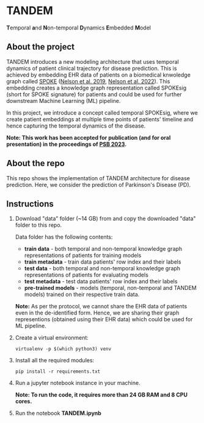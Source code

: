 # TANDEM
**T**emporal **a**nd **N**on-temporal **D**ynamics **E**mbedded **M**odel

## About the project
TANDEM introduces a new modeling architecture that uses temporal dynamics of patient clinical trajectory for disease prediction.
This is achieved by embedding EHR data of patients on a biomedical knwoledge graph called [SPOKE](https://spoke.ucsf.edu/) ([Nelson et al. 2019](https://www.nature.com/articles/s41467-019-11069-0), [Nelson et al. 2022](https://academic.oup.com/jamia/article/29/3/424/6463510)). 
This embedding creates a knowledge graph representation called SPOKEsig (short for SPOKE signature) for patients and could be used for further downstream Machine Learning (ML) pipeline.

In this project, we introduce a concept called temporal SPOKEsig, where we create patient embeddings at multiple time points of patients' timeline and hence capturing the temporal dynamics of the disease.


**Note: This work has been accepted for publication (and for oral presentation) in the proceedings of [PSB 2023](http://psb.stanford.edu/).**

## About the repo
This repo shows the implementation of TANDEM architecture for disease prediction.
Here, we consider the prediction of Parkinson's Disease (PD).

## Instructions

1. Download "data" folder (~14 GB) from <place holder for google drive link> and copy the downloaded "data" folder to this repo. 
   
   Data folder has the following contents:

    * **train data** - both temporal and non-temporal knowledge graph representations of patients for training models
    * **train metadata** - train data patients' row index and their labels
    * **test data** - both temporal and non-temporal knowledge graph representations of patients for evaluating models
    * **test metadata** - test data patients' row index and their labels
    * **pre-trained models** - models (temporal, non-temporal and TANDEM models) trained on their respective train data.
   
   **Note:** As per the protocol, we cannot share the EHR data of patients even in the de-identified form. Hence, we are sharing their graph representions (obtained using their EHR data) which could be used for ML pipeline.
   
   
2. Create a virtual environment:
   ```
   virtualenv -p $(which python3) venv
   ```
   
3. Install all the required modules:
   ```
   pip install -r requirements.txt
   ```
   
4. Run a jupyter notebook instance in your machine.
   
   **Note: To run the code, it requires more than 24 GB RAM and 8 CPU cores.** 


5. Run the notebook **TANDEM.ipynb**
   


